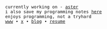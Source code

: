 <samp>
currently working on - <a href="https://git.new/floww">aster</a>
<br>
i also save my programming notes <a href="https://notes.namishh.me">here</a>
<br>
enjoys programming, not a tryhard
<br>
<a href="https://namishh.me">www</a>  •  <a href="https://x.com/namishh_">x</a>  •  <a href="https://namishh.me/blog">blog</a> •  <a href="https://namishh.me/resume">resume</a>  
</samp>
